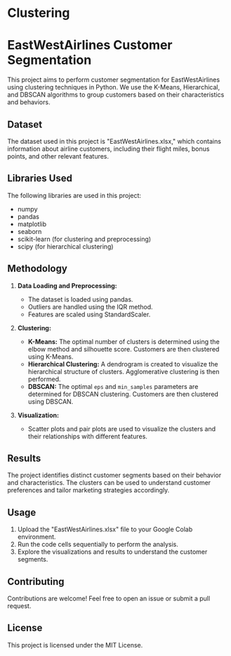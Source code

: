 # Clustering
# EastWestAirlines Customer Segmentation

This project aims to perform customer segmentation for EastWestAirlines using clustering techniques in Python. We use the K-Means, Hierarchical, and DBSCAN algorithms to group customers based on their characteristics and behaviors.

## Dataset

The dataset used in this project is "EastWestAirlines.xlsx," which contains information about airline customers, including their flight miles, bonus points, and other relevant features.

## Libraries Used

The following libraries are used in this project:

- numpy
- pandas
- matplotlib
- seaborn
- scikit-learn (for clustering and preprocessing)
- scipy (for hierarchical clustering)

## Methodology

1. **Data Loading and Preprocessing:**
   - The dataset is loaded using pandas.
   - Outliers are handled using the IQR method.
   - Features are scaled using StandardScaler.

2. **Clustering:**
   - **K-Means:** The optimal number of clusters is determined using the elbow method and silhouette score. Customers are then clustered using K-Means.
   - **Hierarchical Clustering:** A dendrogram is created to visualize the hierarchical structure of clusters. Agglomerative clustering is then performed.
   - **DBSCAN:** The optimal `eps` and `min_samples` parameters are determined for DBSCAN clustering. Customers are then clustered using DBSCAN.

3. **Visualization:**
   - Scatter plots and pair plots are used to visualize the clusters and their relationships with different features.

## Results

The project identifies distinct customer segments based on their behavior and characteristics. The clusters can be used to understand customer preferences and tailor marketing strategies accordingly.

## Usage

1. Upload the "EastWestAirlines.xlsx" file to your Google Colab environment.
2. Run the code cells sequentially to perform the analysis.
3. Explore the visualizations and results to understand the customer segments.

## Contributing

Contributions are welcome! Feel free to open an issue or submit a pull request.

## License

This project is licensed under the MIT License.
